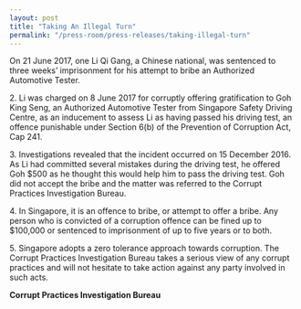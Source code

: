 ```yaml
---
layout: post
title: "Taking An Illegal Turn"
permalink: "/press-room/press-releases/taking-illegal-turn"
---
```

On 21 June 2017, one Li Qi Gang, a Chinese national, was sentenced to three weeks’ imprisonment for his attempt to bribe an Authorized Automotive Tester.

2\.        Li was charged on 8 June 2017 for corruptly offering gratification to Goh King Seng, an Authorized Automotive Tester from Singapore Safety Driving Centre, as an inducement to assess Li as having passed his driving test, an offence punishable under Section 6(b) of the Prevention of Corruption Act, Cap 241.

3\.         Investigations revealed that the incident occurred on 15 December 2016. As Li had committed several mistakes during the driving test, he offered Goh $500 as he thought this would help him to pass the driving test. Goh did not accept the bribe and the matter was referred to the Corrupt Practices Investigation Bureau.

4\.         In Singapore, it is an offence to bribe, or attempt to offer a bribe. Any person who is convicted of a corruption offence can be fined up to $100,000 or sentenced to imprisonment of up to five years or to both.

5\.         Singapore adopts a zero tolerance approach towards corruption. The Corrupt Practices Investigation Bureau takes a serious view of any corrupt practices and will not hesitate to take action against any party involved in such acts.

**Corrupt Practices Investigation Bureau**
